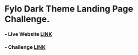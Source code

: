 # Fylo Dark Theme Landing Page Challenge.

### - Live Website [LINK](https://abdraoufx.github.io/frontEndMentor_Challenges/junior/fylo_dark_theme_landing_page)

### - Challenge [LINK](https://www.frontendmentor.io/solutions/responsive-fylo-dark-theme-landing-page-challenge-with-sass-Bkirh6nM9)
